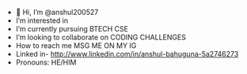 - 👋 Hi, I’m @anshul200527
-  I’m interested in 
-  I’m currently pursuing BTECH CSE
-  I’m looking to collaborate on CODING CHALLENGES
-  How to reach me MSG ME ON MY IG
-  Linked in- http://www.linkedin.com/in/anshul-bahuguna-5a2746273
-  Pronouns: HE/HIM


<!---
anshul200527/anshul200527 is a ✨ special ✨ repository because its `README.md` (this file) appears on your GitHub profile.
You can click the Preview link to take a look at your changes.
--->
